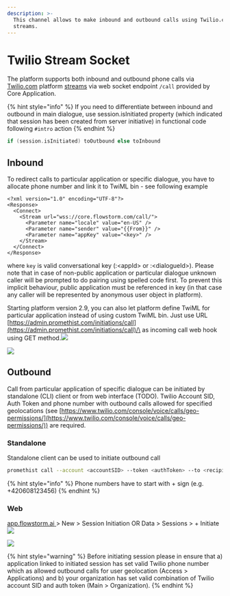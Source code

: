 ```yaml
---
description: >-
  This channel allows to make inbound and outbound calls using Twilio.com
  streams.
---
```


# Twilio Stream Socket

The platform supports both inbound and outbound phone calls via [Twilio.com](http://twilio.com) platform [streams](https://www.twilio.com/docs/voice/twiml/stream) via web socket endpoint `/call` provided by Core Application.

{% hint style="info" %}
If you need to differentiate between inbound and outbound in main dialogue, use session.isInitiated property (which indicated that session has been created from server initiative) in functional code following `#intro` action
{% endhint %}

```kotlin
if (session.isInitiated) toOutbound else toInbound
```

## Inbound

To redirect calls to particular application or specific dialogue, you have to allocate phone number and link it to TwiML bin - see following example

```markup
<?xml version="1.0" encoding="UTF-8"?>
<Response>
  <Connect>
    <Stream url="wss://core.flowstorm.com/call/">
      <Parameter name="locale" value="en-US" />
      <Parameter name="sender" value="{{From}}" />
      <Parameter name="appKey" value="<key>" />
    </Stream>
  </Connect>
</Response>
```

where `key` is valid conversational key (:\<appId> or :\<dialogueId>). Please note that in case of non-public application or particular dialogue unknown caller will be prompted to do pairing using spelled code first. To prevent this implicit behaviour, public application must be referenced in key (in that case any caller will be represented by anonymous user object in platform).

Starting platform version 2.9, you can also let platform define TwiML for particular application instead of using custom TwiML bin. Just use URL [https://admin.promethist.com/initiations/call](https://admin.promethist.com/initiations/call)/\<appId> as incoming call web hook using GET method.![](blob:https://promethistai.atlassian.net/ca625d8c-7b9e-4a63-b429-892494b94f81#media-blob-url=true\&id=4c3aeba5-02fb-43bf-a520-19e699388d86\&collection=contentId-834109451\&contextId=834109451\&mimeType=image%2Fpng\&name=image-20200914-094705.png\&size=86037\&width=1114\&height=350)

![](<../../.gitbook/assets/image (16).png>)

## Outbound

Call from particular application of specific dialogue can be initiated by standalone (CLI) client or from web interface (TODO). Twilio Account SID, Auth Token and phone number with outbound calls allowed for specified geolocations (see [https://www.twilio.com/console/voice/calls/geo-permissions/](https://www.twilio.com/console/voice/calls/geo-permissions/)) are required.

### Standalone

Standalone client can be used to initiate outbound call

```bash
promethist call --account <accountSID> --token <authToken> --to <recipientPhoneNumber> --from <callerPhoneNumber> --key <key>
```

{% hint style="info" %}
Phone numbers have to start with + sign (e.g. +420608123456)
{% endhint %}

### Web

[app.flowstorm.ai](https://app.flowstorm.ai)[ ](https://app.flowstorm.ai/#!/space)> New > Session Initiation OR Data > Sessions > + Initiate![](blob:https://promethistai.atlassian.net/f8d6bbd9-053a-4cc2-b260-ab62a9ee4c9a#media-blob-url=true\&id=ad263248-c80b-4fe2-bfe3-f16da61118c5\&collection=contentId-834109451\&contextId=834109451\&mimeType=image%2Fpng\&name=image-20200912-135646.png\&size=81019\&width=794\&height=431)

![](<../../.gitbook/assets/image (17).png>)

{% hint style="warning" %}
Before initiating session please in ensure that a) application linked to initiated session has set valid Twilio phone number which as allowed outbound calls for user geolocation (Access > Applications) and b) your organization has set valid combination of Twilio account SID and auth token (Main > Organization).
{% endhint %}

